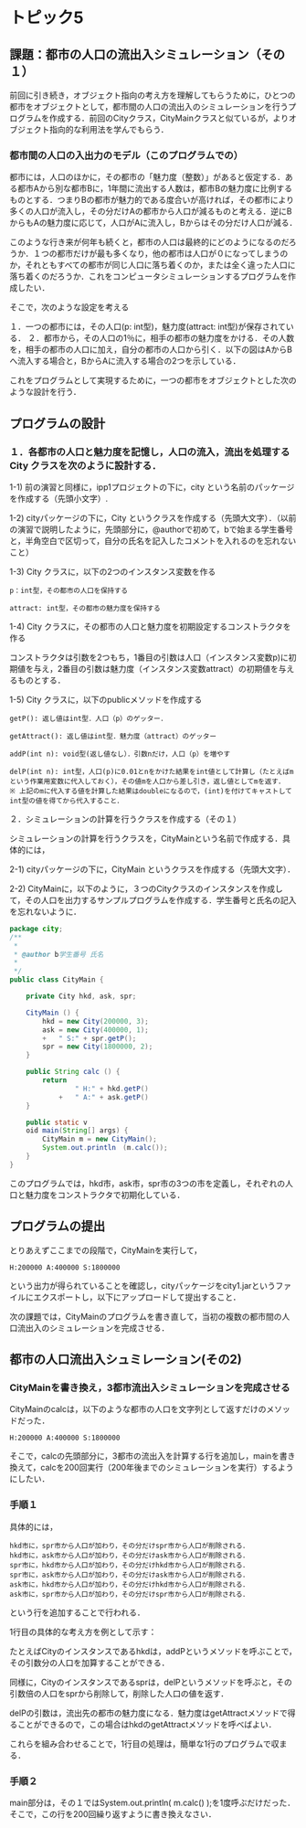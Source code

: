 # トピック5

## 課題：都市の人口の流出入シミュレーション（その１）

前回に引き続き，オブジェクト指向の考え方を理解してもらうために，ひとつの都市をオブジェクトとして，都市間の人口の流出入のシミュレーションを行うプログラムを作成する．前回のCityクラス，CityMainクラスと似ているが，よりオブジェクト指向的な利用法を学んでもらう．

### 都市間の人口の入出力のモデル（このプログラムでの）

都市には，人口のほかに，その都市の「魅力度（整数）」があると仮定する．ある都市Aから別な都市Bに，1年間に流出する人数は，都市Bの魅力度に比例するものとする．つまりBの都市が魅力的である度合いが高ければ，その都市により多くの人口が流入し，その分だけAの都市から人口が減るものと考える．逆にBからもAの魅力度に応じて，人口がAに流入し，Bからはその分だけ人口が減る．

このような行き来が何年も続くと，都市の人口は最終的にどのようになるのだろうか．１つの都市だけが最も多くなり，他の都市は人口が０になってしまうのか，それともすべての都市が同じ人口に落ち着くのか，または全く違った人口に落ち着くのだろうか．これをコンピュータシミュレーションするプログラムを作成したい．

そこで，次のような設定を考える

１．一つの都市には，その人口(p: int型)，魅力度(attract: int型)が保存されている．
２．都市から，その人口の1％に，相手の都市の魅力度をかける．その人数を，相手の都市の人口に加え，自分の都市の人口から引く．以下の図はAからBへ流入する場合と，BからAに流入する場合の2つを示している．

これをプログラムとして実現するために，一つの都市をオブジェクトとした次のような設計を行う．

## プログラムの設計

### １．各都市の人口と魅力度を記憶し，人口の流入，流出を処理する City クラスを次のように設計する．

1-1) 前の演習と同様に，ipp1プロジェクトの下に，city という名前のパッケージを作成する（先頭小文字）.

1-2) cityパッケージの下に，City というクラスを作成する（先頭大文字）．（以前の演習で説明したように，先頭部分に，@authorで初めて，bで始まる学生番号と，半角空白で区切って，自分の氏名を記入したコメントを入れるのを忘れないこと）

1-3) City クラスに，以下の2つのインスタンス変数を作る
```
p：int型，その都市の人口を保持する
```
```
attract: int型，その都市の魅力度を保持する
```
1-4) City クラスに，その都市の人口と魅力度を初期設定するコンストラクタを作る

コンストラクタは引数を2つもち，1番目の引数は人口（インスタンス変数p)に初期値を与え，2番目の引数は魅力度（インスタンス変数attract）の初期値を与えるものとする．

1-5) City クラスに，以下のpublicメソッドを作成する
```
getP(): 返し値はint型．人口（p）のゲッター．
```
```
getAttract(): 返し値はint型．魅力度（attract）のゲッター
```
```
addP(int n): void型(返し値なし）．引数nだけ，人口（p）を増やす
```
```
delP(int n): int型，人口(p)に0.01とnをかけた結果をint値として計算し（たとえばmという作業用変数に代入しておく），その値mを人口から差し引き，返し値としてmを返す．
※ 上記のmに代入する値を計算した結果はdoubleになるので，(int)を付けてキャストしてint型の値を得てから代入すること．
```
２．シミュレーションの計算を行うクラスを作成する（その１）

シミュレーションの計算を行うクラスを，CityMainという名前で作成する．具体的には，

2-1) cityパッケージの下に，CityMain というクラスを作成する（先頭大文字）．

2-2) CityMainに，以下のように，３つのCityクラスのインスタンスを作成して，その人口を出力するサンプルプログラムを作成する．学生番号と氏名の記入を忘れないように．

```java
package city;
/**
 *
 * @author b学生番号 氏名
 *
 */
public class CityMain {

    private City hkd, ask, spr;

    CityMain () {
        hkd = new City(200000, 3);
        ask = new City(400000, 1);
        +   " S:" + spr.getP();
        spr = new City(1800000, 2);
    }

    public String calc () {
        return
                " H:" + hkd.getP()
            +   " A:" + ask.getP()
    }

    public static v
    oid main(String[] args) {
        CityMain m = new CityMain();
        System.out.println　(m.calc());
    }
}
```

このプログラムでは，hkd市，ask市，spr市の3つの市を定義し，それぞれの人口と魅力度をコンストラクタで初期化している．

## プログラムの提出

とりあえずここまでの段階で，CityMainを実行して，
```
H:200000 A:400000 S:1800000
```
という出力が得られていることを確認し，cityパッケージをcity1.jarというファイルにエクスポートし，以下にアップロードして提出すること．

次の課題では，CityMainのプログラムを書き直して，当初の複数の都市間の人口流出入のシミュレーションを完成させる．

##  都市の人口流出入シュミレーション(その2)   

### CityMainを書き換え，3都市流出入シミュレーションを完成させる

CityMainのcalcは，以下のような都市の人口を文字列として返すだけのメソッドだった．
```
H:200000 A:400000 S:1800000
```
そこで，calcの先頭部分に，3都市の流出入を計算する行を追加し，mainを書き換えて，calcを200回実行（200年後までのシミュレーションを実行）するようにしたい．

### 手順１

具体的には，
```
hkd市に，spr市から人口が加わり，その分だけspr市から人口が削除される．
hkd市に，ask市から人口が加わり，その分だけask市から人口が削除される．
spr市に，hkd市から人口が加わり，その分だけhkd市から人口が削除される．
spr市に，ask市から人口が加わり，その分だけask市から人口が削除される．
ask市に，hkd市から人口が加わり，その分だけhkd市から人口が削除される．
ask市に，spr市から人口が加わり，その分だけspr市から人口が削除される．
```
という行を追加することで行われる．

1行目の具体的な考え方を例として示す：

たとえばCityのインスタンスであるhkdは，addPというメソッドを呼ぶことで，その引数分の人口を加算することができる．

同様に，Cityのインスタンスであるsprは，delPというメソッドを呼ぶと，その引数倍の人口をsprから削除して，削除した人口の値を返す．

delPの引数は，流出先の都市の魅力度になる．魅力度はgetAttractメソッドで得ることができるので，この場合はhkdのgetAttractメソッドを呼べばよい．

これらを組み合わせることで，1行目の処理は，簡単な1行のプログラムで収まる．
### 手順２

main部分は，その１ではSystem.out.println( m.calc() );を1度呼ぶだけだった．そこで，この行を200回繰り返すように書き換えなさい．
